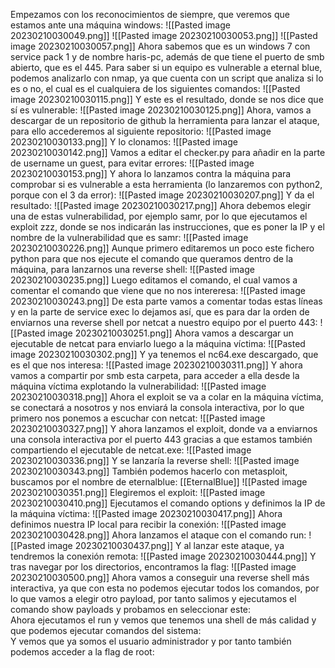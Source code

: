 Empezamos con los reconocimientos de siempre, que veremos que estamos ante una máquina windows:
![[Pasted image 20230210030049.png]]
![[Pasted image 20230210030053.png]]
![[Pasted image 20230210030057.png]]
Ahora sabemos que es un windows 7 con service pack 1 y de nombre haris-pc, además de que tiene el puerto de smb abierto, que es el 445. Para saber si un equipo es vulnerable a eternal blue, podemos analizarlo con nmap, ya que cuenta con un script que analiza si lo es o no, el cual es el cualquiera de los siguientes comandos:
![[Pasted image 20230210030115.png]]
Y este es el resultado, donde se nos dice que sí es vulnerable:
![[Pasted image 20230210030125.png]]
Ahora, vamos a descargar de un repositorio de github la herramienta para lanzar el ataque, para ello accederemos al siguiente repositorio:
![[Pasted image 20230210030133.png]]
Y lo clonamos:
![[Pasted image 20230210030142.png]]
Vamos a editar el checker.py para añadir en la parte de username un guest, para evitar errores:
![[Pasted image 20230210030153.png]]
Y ahora lo lanzamos contra la máquina para comprobar si es vulnerable a esta herramienta (lo lanzaremos con python2, porque con el 3 da error):
![[Pasted image 20230210030207.png]]
Y da el resultado:
![[Pasted image 20230210030217.png]]
Ahora debemos elegir una de estas vulnerabilidad, por ejemplo samr, por lo que ejecutamos el exploit zzz, donde se nos indicarán las instrucciones, que es poner la IP y el nombre de la vulnerabilidad que es samr:
![[Pasted image 20230210030226.png]]
Aunque primero editaremos un poco este fichero python para que nos ejecute el comando que queramos dentro de la máquina, para lanzarnos una reverse shell:
![[Pasted image 20230210030235.png]]
Luego editamos el comando, el cual vamos a comentar el comando que viene que no nos intereresa:
![[Pasted image 20230210030243.png]]
De esta parte vamos a comentar todas estas líneas y en la parte de service exec lo dejamos así, que es para dar la orden de enviarnos una reverse shell por netcat a nuestro equipo por el puerto 443:
![[Pasted image 20230210030251.png]]
Ahora vamos a descargar un ejecutable de netcat para enviarlo luego a la máquina víctima:
![[Pasted image 20230210030302.png]]
Y ya tenemos el nc64.exe descargado, que es el que nos interesa:
![[Pasted image 20230210030311.png]]
Y ahora vamos a compartir por smb esta carpeta, para acceder a ella desde la máquina víctima explotando la vulnerabilidad:
![[Pasted image 20230210030318.png]]
Ahora el exploit se va a colar en la máquina víctima, se conectará a nosotros y nos enviará la consola interactiva, por lo que primero nos ponemos a escuchar con netcat:
![[Pasted image 20230210030327.png]]
Y ahora lanzamos el exploit, donde va a enviarnos una consola interactiva por el puerto 443 gracias a que estamos también compartiendo el ejecutable de netcat.exe:
![[Pasted image 20230210030336.png]]
Y se lanzaría la reverse shell:
![[Pasted image 20230210030343.png]]
También podemos hacerlo con metasploit, buscamos por el nombre de eternalblue: [[EternalBlue]]
![[Pasted image 20230210030351.png]]
Elegiremos el exploit:
![[Pasted image 20230210030410.png]]
Ejecutamos el comando options y definimos la IP de la máquina víctima:
![[Pasted image 20230210030417.png]]
Ahora definimos nuestra IP local para recibir la conexión:
![[Pasted image 20230210030428.png]]
Ahora lanzamos el ataque con el comando run:
![[Pasted image 20230210030437.png]]
Y al lanzar este ataque, ya tendremos la conexión remota:
![[Pasted image 20230210030444.png]]
Y tras navegar por los directorios, encontramos la flag:
![[Pasted image 20230210030500.png]]
Ahora vamos a conseguir una reverse shell más interactiva, ya que con esta no podemos ejecutar todos los comandos, por lo que vamos a elegir otro payload, por tanto salimos y ejecutamos el comando show payloads y probamos en seleccionar este:  
Ahora ejecutamos el run y vemos que tenemos una shell de más calidad y que podemos ejecutar comandos del sistema:  
Y vemos que ya somos el usuario administrador y por tanto también podemos acceder a la flag de root: